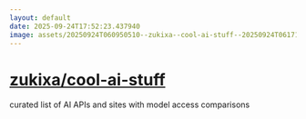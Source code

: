 ```yaml
---
layout: default
date: 2025-09-24T17:52:23.437940
image: assets/20250924T060950510--zukixa--cool-ai-stuff--20250924T061710753--cropped.png
---
```


# [zukixa/cool-ai-stuff](https://github.com/zukixa/cool-ai-stuff)

curated list of AI APIs and sites with model access comparisons
